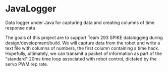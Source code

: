 # JavaLogger
Data logger under Java for capturing data and creating columns of time response data

The goals of this project are to support Team 293 SPIKE datalogging during design/development/build.
We will capture data from the robot and write a text file with columns of numbers, the first column containing a time hack.
Hopefully, ultimately, we can transmit a packet of information as part of the "standard" 20ms time loop associated with robot control, dictated by the servo PWM rep rate.
